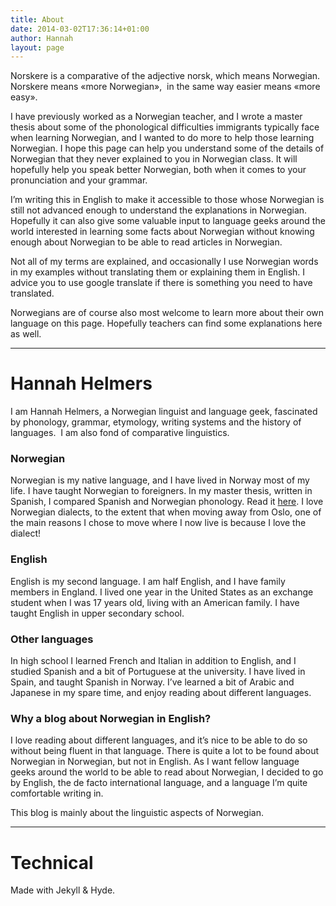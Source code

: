 ```yaml
---
title: About
date: 2014-03-02T17:36:14+01:00
author: Hannah
layout: page
---
```


Norskere is a comparative of the adjective norsk, which means Norwegian. Norskere means «more Norwegian»,  in the same way easier means «more easy».

I have previously worked as a Norwegian teacher, and I wrote a master thesis about some of the phonological difficulties immigrants typically face when learning Norwegian, and I wanted to do more to help those learning Norwegian. I hope this page can help you understand some of the details of Norwegian that they never explained to you in Norwegian class. It will hopefully help you speak better Norwegian, both when it comes to your pronunciation and your grammar.

I’m writing this in English to make it accessible to those whose Norwegian is still not advanced enough to understand the explanations in Norwegian. Hopefully it can also give some valuable input to language geeks around the world interested in learning some facts about Norwegian without knowing enough about Norwegian to be able to read articles in Norwegian.

Not all of my terms are explained, and occasionally I use Norwegian words in my examples without translating them or explaining them in English. I advice you to use google translate if there is something you need to have translated.

Norwegians are of course also most welcome to learn more about their own language on this page. Hopefully teachers can find some explanations here as well.


---


# Hannah Helmers

I am Hannah Helmers, a Norwegian linguist and language geek, fascinated by phonology, grammar, etymology, writing systems and the history of languages.  I am also fond of comparative linguistics.

### Norwegian  
Norwegian is my native language, and I have lived in Norway most of my life. I have taught Norwegian to foreigners. In my master thesis, written in Spanish, I compared Spanish and Norwegian phonology. Read it [here](https://www.duo.uio.no/handle/10852/25818?locale-attribute=en "Master thesis"). I love Norwegian dialects, to the extent that when moving away from Oslo, one of the main reasons I chose to move where I now live is because I love the dialect!

### English
English is my second language. I am half English, and I have family members in England. I lived one year in the United States as an exchange student when I was 17 years old, living with an American family. I have taught English in upper secondary school.

### Other languages
In high school I learned French and Italian in addition to English, and I studied Spanish and a bit of Portuguese at the university. I have lived in Spain, and taught Spanish in Norway. I’ve learned a bit of Arabic and Japanese in my spare time, and enjoy reading about different languages.

### Why a blog about Norwegian in English?
I love reading about different languages, and it’s nice to be able to do so without being fluent in that language. There is quite a lot to be found about Norwegian in Norwegian, but not in English. As I want fellow language geeks around the world to be able to read about Norwegian, I decided to go by English, the de facto international language, and a language I’m quite comfortable writing in.

This blog is mainly about the linguistic aspects of Norwegian.


---

# Technical

Made with Jekyll & Hyde.

